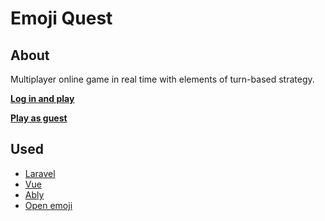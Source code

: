 # Emoji Quest

## About


Multiplayer online game in real time with elements of turn-based strategy.

**[Log in and play](https://emoji-quest.com/)**

**[Play as guest](https://emoji-quest.com/)**

## Used

- [Laravel](https://laravel.com/)
- [Vue](https://vuejs.org)
- [Ably](https://ably.com/)
- [Open emoji](https://www.openmoji.org)
